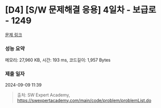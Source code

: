 # [D4] [S/W 문제해결 응용] 4일차 - 보급로 - 1249 

[문제 링크](https://swexpertacademy.com/main/code/problem/problemDetail.do?contestProbId=AV15QRX6APsCFAYD) 

### 성능 요약

메모리: 27,960 KB, 시간: 193 ms, 코드길이: 1,957 Bytes

### 제출 일자

2024-09-09 11:39



> 출처: SW Expert Academy, https://swexpertacademy.com/main/code/problem/problemList.do